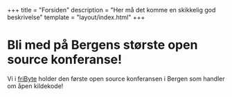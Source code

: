 +++
title = "Forsiden"
description = "Her må det komme en skikkelig god beskrivelse"
template = "layout/index.html"
+++

# Bli med på Bergens største open source konferanse!

Vi i [friByte](https://fribyte.no) holder den første open source konferansen i
Bergen som handler om åpen kildekode!
